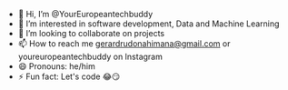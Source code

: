 - 👋 Hi, I’m @YourEuropeantechbuddy
- 👀 I’m interested in software development, Data and Machine Learning 
- 💞️ I’m looking to collaborate on projects
- 📫 How to reach me gerardrudonahimana@gmail.com or youreuropeantechbuddy on Instagram
- 😄 Pronouns: he/him
- ⚡ Fun fact: Let's code 😂😏

<!---
YourEuropeancodebuddy/YourEuropeancodebuddy is a ✨ special ✨ repository because its `README.md` (this file) appears on your GitHub profile.
You can click the Preview link to take a look at your changes.
--->
